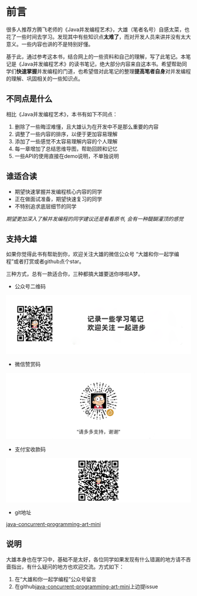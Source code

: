 # 前言

很多人推荐方腾飞老师的《Java并发编程艺术》，大雄（笔者名号）自感太菜，也花了一些时间去学习。发现其中有些知识点**太难了**，而对开发人员来讲并没有太大意义。一些内容也讲的不是特别好懂。

基于此，通过参考这本书，结合网上的一些资料和自己的理解，写了此笔记。本笔记是《Java并发编程艺术》的读书笔记，绝大部分内容来自这本书。希望帮助同学们**快速掌握**并发编程的门道，也希望借对此笔记的整理**提高笔者自身**对并发编程的理解、巩固相关的一些知识点。

## 不同点是什么

相比《Java并发编程艺术》，本书有如下不同点：

1. 删除了一些晦涩难懂，且大雄认为在开发中不是那么重要的内容
2. 调整了一些内容的排序，以便于更加容易理解
3. 添加了一些感觉不太容易理解内容的个人理解
4. 每一章增加了总结思维导图，帮助回顾和记忆
5. 一些API的使用直接在demo说明，不单独说明

## 谁适合读

- 期望快速掌握并发编程核心内容的同学
- 正在做面试准备，期望快速复习的同学
- 不特别追求底层细节的同学

*期望更加深入了解并发编程的同学建议还是看看原书, 会有一种醍醐灌顶的感觉*


## 支持大雄

如果你觉得此书有帮助到你，欢迎关注大雄的微信公众号 “大雄和你一起学编程”或者打赏或者github点个star。

三种方式，总有一款适合你，三种都搞大雄要送你哆啦A梦。

- 公众号二维码

![大雄和你一起学编程-微信公号二维码](images/大雄和你一起学编程-微信公号二维码.png)

- 微信赞赏码

![大雄和你一起学编程-微信赞赏码](images/微信赞赏码.png)

- 支付宝收款码

![大雄和你一起学编程-支付宝二维码](images/支付宝二维码.png)

- git地址

[java-concurrent-programming-art-mini](https://github.com/yibingxiong/java-concurrent-programming-art-mini)

## 说明

大雄本身也在学习中，基础不是太好，各位同学如果发现有什么错漏的地方请不吝啬指出，有什么疑问的地方也欢迎交流。方式如下：

1. 在“大雄和你一起学编程”公众号留言
2. 在github[java-concurrent-programming-art-mini](https://github.com/yibingxiong/java-concurrent-programming-art-mini)上边提issue
